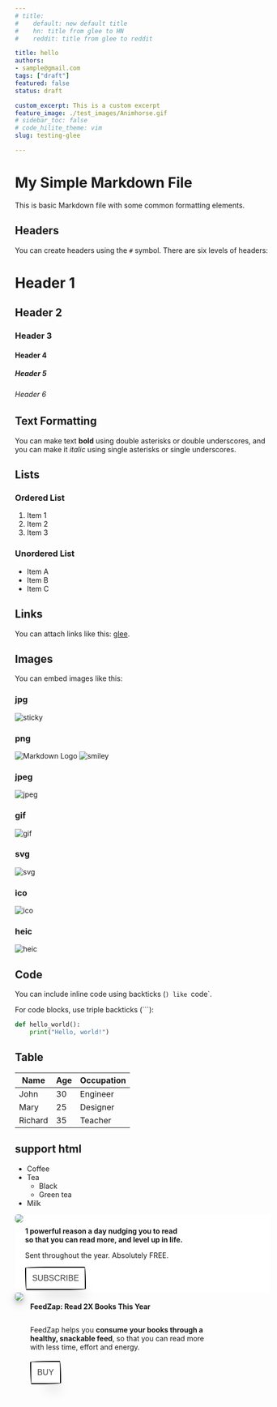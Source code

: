 ```yaml
---
# title:
#    default: new default title
#    hn: title from glee to HN
#    reddit: title from glee to reddit

title: hello
authors:
- sample@gmail.com
tags: ["draft"]
featured: false
status: draft

custom_excerpt: This is a custom excerpt
feature_image: ./test_images/Animhorse.gif
# sidebar_toc: false
# code_hilite_theme: vim
slug: testing-glee

---
```


<!-- [TOC] -->

# My Simple Markdown File

 

This is  basic Markdown file with some common formatting elements.

## Headers

You can create headers using the `#` symbol. There are six levels of headers:

# Header 1
## Header 2
### Header 3
#### Header 4
##### Header 5
###### Header 6

## Text Formatting

You can make text **bold** using double asterisks or double underscores, and you can make it *italic* using single asterisks or single underscores.

## Lists

### Ordered List

1. Item 1
2. Item 2
3. Item 3

### Unordered List

- Item A
- Item B
- Item C

## Links

You can attach links like this: [glee](https://github.com/HexmosTech/glee).

## Images

You can embed images like this:
### jpg

![sticky](./test_images/sticky.jpg)

### png

![Markdown Logo](https://markdown-here.com/img/icon256.png)
![smiley](./test_images/smiley.png)

### jpeg
![jpeg](./test_images/img.jpeg)


### gif
![gif](./test_images/Animhorse.gif)


### svg

![svg](./test_images/glee_banner.svg)

### ico

![ico](./test_images/icon.ico)

### heic
![heic](./test_images/apple.heic)
## Code

You can include inline code using backticks (`) like `code`.

For code blocks, use triple backticks (```):

```python
def hello_world():
    print("Hello, world!")
```


## Table 

| Name      | Age | Occupation |
| --------- | --- | ---------- |
| John      | 30  | Engineer   |
| Mary      | 25  | Designer   |
| Richard   | 35  | Teacher    |


## support html

<ul>
  <li>Coffee</li>
  <li>Tea
    <ul>
      <li>Black</li>
      <li>Green tea</li>
    </ul>
  </li>
  <li>Milk</li>
</ul>


<div id="hex-ad-wrapper" style="background-color: #fff">
   <div id="hex-ad-div1" style="display: inline-block">
      <a
         href="https://hexmos.com/365reasons?utm_source=https://journal.hexmos.com/basic-rules-of-design&utm_medium=bannerad&utm_campaign=365reasons"
         target="_blank"
         >
      <img
         style="border-radius: 5px"
         class="hex-ad-img-fluid"
         src="https://karma-src-x02msdf8-23.s3.ap-south-1.amazonaws.com/product-menu-logo/365bannersmall.png"
         />
      </a>
   </div>
   <div
      id="hex-ad-div2"
      style="vertical-align: top; display: inline-block; width: 360px"
      >
      <div id="hex-ad-card-content" style="padding-top: 5px; padding-bottom: 5px">
         <p style="padding-top: 5px">
            <b>
            1 powerful reason a day nudging you to read <br />
            so that you can read more, and level up in life.
            </b>
         </p>
         <p>Sent throughout the year. Absolutely FREE.</p>
         <a
            href="https://hexmos.com/365reasons?utm_source=https://journal.hexmos.com/basic-rules-of-design&utm_medium=bannerad&utm_campaign=365reasons"
            target="_blank"
            >
         <button
            class="hex-ad-button-55"
            role="button"
            style="
            align-self: center;
            background-color: #fff;
            background-image: none;
            background-position: 0 90%;
            background-repeat: repeat no-repeat;
            background-size: 4px 3px;
            border-radius: 15px 225px 255px 15px 15px 255px 225px 15px;
            border-style: solid;
            border-width: 2px;
            box-shadow: rgba(0, 0, 0, 0.2) 15px 28px 25px -18px;
            box-sizing: border-box;
            color: #41403e;
            cursor: pointer;
            display: inline-block;
            font-family: Neucha, sans-serif;
            font-size: 1rem;
            outline: none;
            padding: 0.75rem;
            text-decoration: none;
            transition: all 235ms ease-in-out;
            border-bottom-left-radius: 15px 255px;
            border-bottom-right-radius: 225px 15px;
            border-top-left-radius: 255px 15px;
            border-top-right-radius: 15px 225px;
            "
            >
         SUBSCRIBE
         </button>
         </a>
      </div>
   </div>
</div>




   <div id="hex-ad2-div1" style="display: inline-block">
      <a
         href="https://hexmos.com/feedzap?utm_source=https://journal.hexmos.com/css-mistakes/&utm_medium=bannerad&utm_campaign=fz"
         target="_blank"
         >
      <img
         style="
         border-radius: 5px;
         box-shadow: 0 4px 8px 0 rgba(0, 0, 0, 0.2),
         0 6px 20px 0 rgba(0, 0, 0, 0.19);
         "
         class="hex-ad2-img-fluid"
         src="https://karma-src-x02msdf8-23.s3.ap-south-1.amazonaws.com/product-menu-logo/feedzapbanner.png"
         />
      </a>
   </div>
   <div  id="hex-ad2-div2"
      style="
      vertical-align: top;
      display: inline-block;
      width: 360px;
      margin-left: 10px;
      "
      >
      <div
         id="hex-ad2-card-content"
         style="padding-top: 5px; padding-bottom: 5px"
         >
         <p><b>FeedZap: Read 2X Books This Year</b></p>
         <p style="padding-top: 15px">
            FeedZap helps you
            <b>consume your books through a healthy, snackable feed</b>, so that you
            can read more with less time, effort and energy.
         </p>
         <a
            href="https://hexmos.com/feedzap?utm_source=https://journal.hexmos.com/css-mistakes/&utm_medium=bannerad&utm_campaign=fz"
            target="_blank"
            >
         <button
            class="hex-ad2-button-55"
            role="button"
            onclick="openFeedzap()"
            style="
            margin-top: 5px;
            align-self: center;
            background-color: #fff;
            background-image: none;
            background-position: 0 90%;
            background-repeat: repeat no-repeat;
            background-size: 4px 3px;
            border-radius: 15px 225px 255px 15px 15px 255px 225px 15px;
            border-style: solid;
            border-width: 2px;
            box-shadow: rgba(0, 0, 0, 0.2) 15px 28px 25px -18px;
            box-sizing: border-box;
            color: #41403e;
            cursor: pointer;
            display: inline-block;
            font-family: Neucha, sans-serif;
            font-size: 1rem;
            outline: none;
            padding: 0.75rem;
            text-decoration: none;
            transition: all 235ms ease-in-out;
            border-bottom-left-radius: 15px 255px;
            border-bottom-right-radius: 225px 15px;
            border-top-left-radius: 255px 15px;
            border-top-right-radius: 15px 225px;
            "
            >
         BUY
         </button>
         </a>
      </div>
   </div>
</div>


  <style>
    .article-title {
      opacity: 0;
       filter: blur(3px);
      animation: fadeIn 1s ease 1s forwards;
    }

    @keyframes fadeIn {
      to {
        opacity: 1;
         filter: blur(0px);
      }
    }
  </style>


  <script>
    document.addEventListener("DOMContentLoaded", function() {
      const urlParams = new URLSearchParams(window.location.search);
      const articleTitleElement = document.querySelector('.article-title');
      if (urlParams.has('src')) {
        const srcValue = urlParams.get('src');
       
        switch (srcValue) {
          case 'hn':
            articleTitleElement.textContent = 'New Title for HN';
            document.title = 'New Title for HN'
            break;
          case 'reddit':
            articleTitleElement.textContent = 'New Title for Reddit';
            document.title = 'New Title for Reddit';
            break;
          default:
            break;
        }
      
      }
    });
  </script>